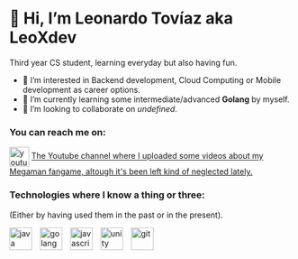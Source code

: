 # 👋 Hi, I’m Leonardo Tovíaz aka LeoXdev

Third year CS student, learning everyday but also having fun.

- 👀 I’m interested in Backend development, Cloud Computing or Mobile development as career options.
- 🌱 I’m currently learning some intermediate/advanced **Golang** by myself.
- 💞️ I’m looking to collaborate on *undefined*.
              <!-- Reach me section -->

<h3 align="left">You can reach me on:</h3>
<p align="left">

<img align="center" src="https://github.com/rahuldkjain/github-profile-readme-generator/blob/master/src/images/icons/Social/youtube.svg" alt="youtube" height="35" width="35"/>
<a href="https://www.youtube.com/channel/UC2_GPZyj6cS1P0t7bizBOnA" target="_blank" rel="noopener noreferrer">The Youtube channel where I uploaded some videos about my Megaman fangame, altough it's been left kind of neglected lately.</a>

</p>

<h3 align="left">Technologies where I know a thing or three:</h3>
(Either by having used them in the past or in the present). <br>

<p align="left">
  <img src="https://github.com/rahuldkjain/github-profile-readme-generator/blob/master/src/images/icons/ProgrammingLanguages/java.svg" alt="java" height="40" width="40" style="margin-right: 10px;"/>
  <img src="https://github.com/rahuldkjain/github-profile-readme-generator/blob/master/src/images/icons/ProgrammingLanguages/go.svg" alt="golang" height="40" width="40" style="margin-right: 10px;"/>
  <img src="https://github.com/rahuldkjain/github-profile-readme-generator/blob/master/src/images/icons/ProgrammingLanguages/javascript.svg" alt="javascript" height="40" width="40" style="margin-right: 10px;"/>
  <img src="https://github.com/rahuldkjain/github-profile-readme-generator/blob/master/src/images/icons/GameEngines/unity.svg" alt="unity" height="40" width="40" style="margin-right: 10px;"/>
  <img src="https://github.com/rahuldkjain/github-profile-readme-generator/blob/master/src/images/icons/Other/git.svg" alt="git" height="40" width="40"/>
</p>

<!---
LeoXdev/LeoXdev is a ✨ special ✨ repository because its `README.md` (this file) appears on your GitHub profile.
You can click the Preview link to take a look at your changes.
--->
